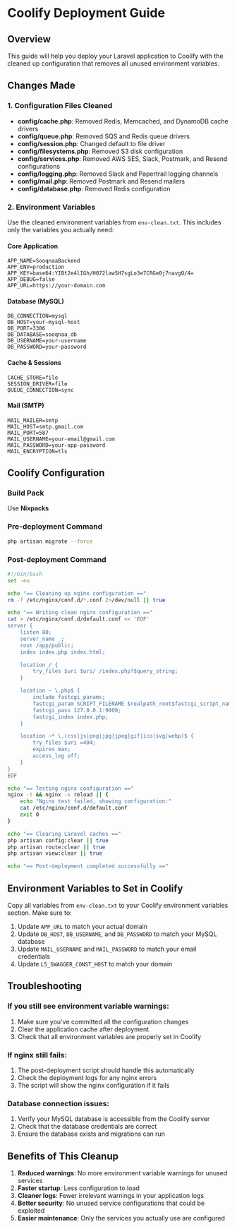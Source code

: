 # Coolify Deployment Guide

## Overview
This guide will help you deploy your Laravel application to Coolify with the cleaned up configuration that removes all unused environment variables.

## Changes Made

### 1. Configuration Files Cleaned
- **config/cache.php**: Removed Redis, Memcached, and DynamoDB cache drivers
- **config/queue.php**: Removed SQS and Redis queue drivers  
- **config/session.php**: Changed default to file driver
- **config/filesystems.php**: Removed S3 disk configuration
- **config/services.php**: Removed AWS SES, Slack, Postmark, and Resend configurations
- **config/logging.php**: Removed Slack and Papertrail logging channels
- **config/mail.php**: Removed Postmark and Resend mailers
- **config/database.php**: Removed Redis configuration

### 2. Environment Variables
Use the cleaned environment variables from `env-clean.txt`. This includes only the variables you actually need:

#### Core Application
```
APP_NAME=SooqnaaBackend
APP_ENV=production
APP_KEY=base64:YIBt2e4lIGh/H072lawSH7sgLo3e7CRGe0j7navgQ/4=
APP_DEBUG=false
APP_URL=https://your-domain.com
```

#### Database (MySQL)
```
DB_CONNECTION=mysql
DB_HOST=your-mysql-host
DB_PORT=3306
DB_DATABASE=sooqnaa_db
DB_USERNAME=your-username
DB_PASSWORD=your-password
```

#### Cache & Sessions
```
CACHE_STORE=file
SESSION_DRIVER=file
QUEUE_CONNECTION=sync
```

#### Mail (SMTP)
```
MAIL_MAILER=smtp
MAIL_HOST=smtp.gmail.com
MAIL_PORT=587
MAIL_USERNAME=your-email@gmail.com
MAIL_PASSWORD=your-app-password
MAIL_ENCRYPTION=tls
```

## Coolify Configuration

### Build Pack
Use **Nixpacks**

### Pre-deployment Command
```bash
php artisan migrate --force
```

### Post-deployment Command
```bash
#!/bin/bash
set -eu

echo "== Cleaning up nginx configuration =="
rm -f /etc/nginx/conf.d/*.conf 2>/dev/null || true

echo "== Writing clean nginx configuration =="
cat > /etc/nginx/conf.d/default.conf << 'EOF'
server {
    listen 80;
    server_name _;
    root /app/public;
    index index.php index.html;

    location / {
        try_files $uri $uri/ /index.php?$query_string;
    }

    location ~ \.php$ {
        include fastcgi_params;
        fastcgi_param SCRIPT_FILENAME $realpath_root$fastcgi_script_name;
        fastcgi_pass 127.0.0.1:9000;
        fastcgi_index index.php;
    }

    location ~* \.(css|js|png|jpg|jpeg|gif|ico|svg|webp)$ {
        try_files $uri =404;
        expires max;
        access_log off;
    }
}
EOF

echo "== Testing nginx configuration =="
nginx -t && nginx -s reload || { 
    echo "Nginx test failed, showing configuration:"
    cat /etc/nginx/conf.d/default.conf
    exit 0
}

echo "== Clearing Laravel caches =="
php artisan config:clear || true
php artisan route:clear || true
php artisan view:clear || true

echo "== Post-deployment completed successfully =="
```

## Environment Variables to Set in Coolify

Copy all variables from `env-clean.txt` to your Coolify environment variables section. Make sure to:

1. Update `APP_URL` to match your actual domain
2. Update `DB_HOST`, `DB_USERNAME`, and `DB_PASSWORD` to match your MySQL database
3. Update `MAIL_USERNAME` and `MAIL_PASSWORD` to match your email credentials
4. Update `L5_SWAGGER_CONST_HOST` to match your domain

## Troubleshooting

### If you still see environment variable warnings:
1. Make sure you've committed all the configuration changes
2. Clear the application cache after deployment
3. Check that all environment variables are properly set in Coolify

### If nginx still fails:
1. The post-deployment script should handle this automatically
2. Check the deployment logs for any nginx errors
3. The script will show the nginx configuration if it fails

### Database connection issues:
1. Verify your MySQL database is accessible from the Coolify server
2. Check that the database credentials are correct
3. Ensure the database exists and migrations can run

## Benefits of This Cleanup

1. **Reduced warnings**: No more environment variable warnings for unused services
2. **Faster startup**: Less configuration to load
3. **Cleaner logs**: Fewer irrelevant warnings in your application logs
4. **Better security**: No unused service configurations that could be exploited
5. **Easier maintenance**: Only the services you actually use are configured
